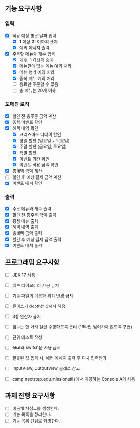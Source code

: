 ## 기능 요구사항
### 입력
- [X] 식당 예상 방문 날짜 입력
  - [X] 1 이상 31 이하의 숫자
  - [X] 예외 메세지 출력
- [X] 주문할 메뉴와 개수 입력
  - [X] 개수: 1 이상의 숫자
  - [X] 메뉴판에 없는 메뉴 예외 처리
  - [X] 메뉴 형식 예외 처리
  - [X] 중복 메뉴 예외 처리
  - [ ] 음료만 주문할 수 없음
  - [ ] 총 메뉴는 20개 이하

### 도메인 로직
- [X] 할인 전 총주문 금액 계산
- [X] 증정 이벤트 확인
- [X] 혜택 내역 확인
  - [X] 크리스마스 디데이 할인
  - [X] 평일 할인 (일요일 ~ 목요일)
  - [X] 주말 할인 (금요일, 토요일)
  - [X] 특별 할인
  - [X] 이벤트 기간 확인
  - [X] 이벤트 적용 금액 확인
- [X] 총혜택 금액 계산
- [ ] 할인 후 예상 결제 금액 계산
- [X] 이벤트 배지 확인

### 출력
- [X] 주문 메뉴와 개수 출력
- [X] 할인 전 총주문 금액 출력
- [X] 증정 메뉴 출력
- [X] 혜택 내역 출력
- [X] 총혜택 금액 출력
- [X] 할인 후 예상 결제 금액 출력
- [X] 이벤트 배지 출력

## 프로그래밍 요구사항
- [ ] JDK 17 사용
- [ ] 외부 라이브러리 사용 금지
- [ ] 기존 파일의 이름과 위치 변경 금지
- [ ] 들여쓰기 depth는 2까지 허용
- [ ] 3항 연산자 금지
- [ ] 함수는 한 가지 일만 수행하도록 분리 (15라인 넘어가지 않도록 구현)
- [ ] 단위 테스트 작성
- [ ] else와 switch문 사용 금지
- [ ] 잘못된 값 입력 시, 에러 메세지 출력 후 다시 입력받기
- [ ] InputView, OutputView 클래스 참고
- [ ] camp.nextstep.edu.missionutils에서 제공하는 Console API 사용


## 과제 진행 요구사항
- [ ] 비공개 저장소를 생성한다.
- [ ] 기능 목록을 정리한다.
- [ ] 기능 목록 단위로 커밋한다.
